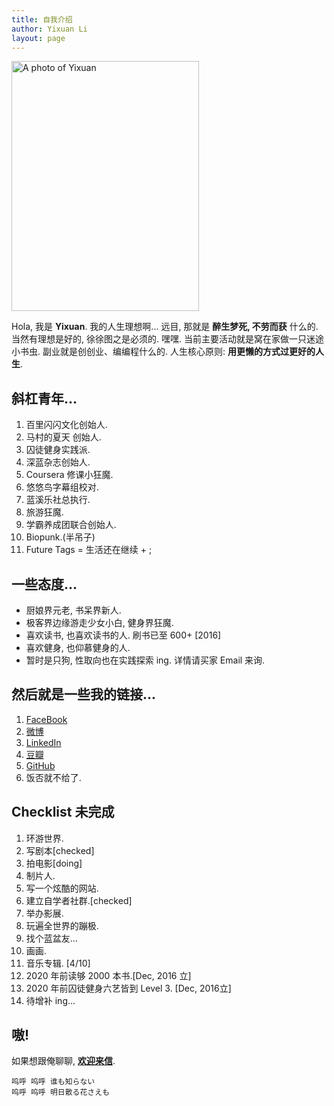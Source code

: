 ```yaml
---
title: 自我介绍
author: Yixuan Li
layout: page
---
```


  <img width="300" height="400" alt="A photo of Yixuan" src="http://openmindclub.qiniudn.com/Yixuan/image/yixuan.jpg">

Hola, 我是 __Yixuan__. 我的人生理想啊... 远目, 那就是 __醉生梦死, 不劳而获__ 什么的. 当然有理想是好的, 徐徐图之是必须的. 嘿嘿. 当前主要活动就是窝在家做一只迷途小书虫.  副业就是创创业、编编程什么的. 人生核心原则: __用更懒的方式过更好的人生__.

## 斜杠青年…

1. 百里闪闪文化创始人.
2. 马村的夏天 创始人.
3. 囚徒健身实践派.
4. 深蓝杂志创始人.
5. Coursera 修课小狂魔.
6. 悠悠鸟字幕组校对.
7. 蓝溪乐社总执行.
8. 旅游狂魔.
9. 学霸养成团联合创始人.
10. Biopunk.(半吊子)
11. Future Tags = 生活还在继续 + ;

## 一些态度…
  * 厨娘界元老, 书呆界新人.
  * 极客界边缘游走少女小白, 健身界狂魔.
  * 喜欢读书, 也喜欢读书的人. 刷书已至 600+ [2016]
  * 喜欢健身, 也仰慕健身的人.
  * 暂时是只狗, 性取向也在实践探索 ing. 详情请买家 Email 来询.


## 然后就是一些我的链接...

1. [FaceBook][2]
2. [微博][3]
3. [LinkedIn][4]
4. [豆瓣][5]
5. [GitHub][6]
6. 饭否就不给了.

## Checklist 未完成
1. 环游世界.
2. 写剧本[checked]
3. 拍电影[doing]
4. 制片人.
3. 写一个炫酷的网站.
4. 建立自学者社群.[checked]
5. 举办影展. 
6. 玩遍全世界的蹦极.
7. 找个蓝盆友...
8. 画画. 
9. 音乐专辑. [4/10]
10. 2020 年前读够 2000 本书.[Dec, 2016 立]
11. 2020 年前囚徒健身六艺皆到 Level 3. [Dec, 2016立]
10. 待增补 ing…

## 嗷!

如果想跟俺聊聊, __[欢迎来信][7]__.


	呜呼 呜呼 谁も知らない
	呜呼 呜呼 明日散る花さえも

[1]:	http://www.macundexiatian.com
[2]:	https://www.facebook.com/liyixuan5402
[3]:	http://weibo.com/liyixuan5402
[4]:	https://cn.linkedin.com/in/liyixuan5402
[5]:	http://www.douban.com/people/woaixiaoyao5402/
[6]:	https://github.com/YixuanFranco
[7]:	mailto:me@yixuan.li
